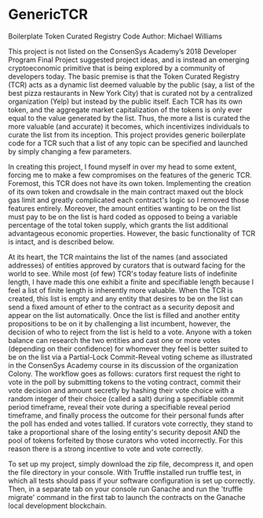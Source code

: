 # GenericTCR
Boilerplate Token Curated Registry Code
  Author: Michael Williams

This project is not listed on the ConsenSys Academy’s 2018 Developer Program Final Project suggested project ideas, and is instead an emerging cryptoeconomic primitive that is being explored by a community of developers today. The  basic premise is that the Token Curated Registry (TCR) acts as a dynamic list deemed valuable by the public (say, a list of the best pizza restaurants in New York City) that is curated not by a centralized organization (Yelp) but  instead by the public itself. Each TCR has its own token, and the aggregate market capitalization of the tokens is only ever equal to the value generated by the list. Thus, the more a list is curated the more valuable (and accurate) it becomes, which incentivizes individuals to curate the list from its inception. This project provides generic boilerplate code for a TCR such that a list of any topic can be specified and launched by simply changing a few parameters.

In creating this project, I found myself in over my head to some extent, forcing me to make a few compromises on the  features of the generic TCR. Foremost, this TCR does not have its own token. Implementing the creation of its own token and crowdsale in the main contract maxed out the block gas limit and greatly complicated each contract's logic so I  removed those features entirely. Moreover, the amount entities wanting to be on the list must pay to be on the list is hard coded as opposed to being a variable percentage of the total token supply, which grants the list additional advantageous economic properties. However, the basic functionality of TCR is intact, and is described below.

At its heart, the TCR maintains the list of the names (and associated addresses) of entities approved by curators that is outward facing for the world to see. While most (of few) TCR's today feature lists of indefinite length, I have made this one exhibit a finite and specifiable length because I feel a list of finite length is inherently more valuable. When the TCR is created, this list is empty and any entity that desires to be on the list can send a fixed amount of ether to the contract as a security deposit and appear on the list automatically. Once the list is filled and another entity propositions to be on it by challenging a list incumbent, however, the decision of who to reject from the list is held to a vote. Anyone with a token balance can research the two entities and cast one or more votes (depending on their confidence) for whomever they feel is better suited to be on the list via a Partial-Lock Commit-Reveal voting scheme as illustrated in the ConsenSys Academy course in its discussion of the organization Colony. The workflow goes as follows: curators first request the right to vote in the poll by submitting tokens to the voting contract, commit their vote decision and amount secretly by hashing their vote choice with a random integer of their choice (called a salt) during a specifiable commit period timeframe, reveal their vote during a specifiable reveal period timeframe, and finally process the outcome for their personal funds after the poll has ended and votes tallied. If curators vote correctly, they stand to take a proportional share of the losing entity's security deposit AND the pool of tokens forfeited by those curators who voted incorrectly. For this reason there is a strong incentive to vote and vote correctly.

To set up my project, simply download the zip file, decompress it, and open the file directory in your console. With Truffle installed run truffle test, in which all tests should pass if your software configuration is set up correctly. Then, in a separate tab on your console run Ganache and run the 'truffle migrate' command in the first tab to launch the contracts on the Ganache local development blockchain.
